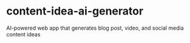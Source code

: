 # content-idea-ai-generator
AI-powered web app that generates blog post, video, and social media content ideas
